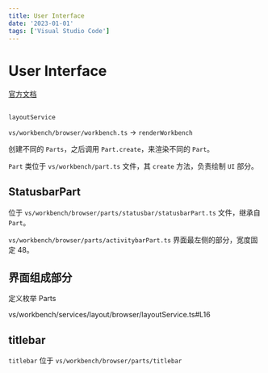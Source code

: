```yaml
---
title: User Interface
date: '2023-01-01'
tags: ['Visual Studio Code']
---
```


# User Interface

[官方文档](https://code.visualstudio.com/docs/getstarted/userinterface)

##

```
layoutService
```

`vs/workbench/browser/workbench.ts` -> `renderWorkbench`

创建不同的 `Parts`，之后调用 `Part.create`，来渲染不同的 `Part`。

`Part` 类位于 `vs/workbench/part.ts` 文件，其 `create` 方法，负责绘制 `UI` 部分。

## StatusbarPart

位于 `vs/workbench/browser/parts/statusbar/statusbarPart.ts` 文件，继承自 `Part`。

`vs/workbench/browser/parts/activitybarPart.ts` 界面最左侧的部分，宽度固定 48。

## 界面组成部分

定义枚举 Parts

vs/workbench/services/layout/browser/layoutService.ts#L16

## titlebar

`titlebar` 位于 `vs/workbench/browser/parts/titlebar`
